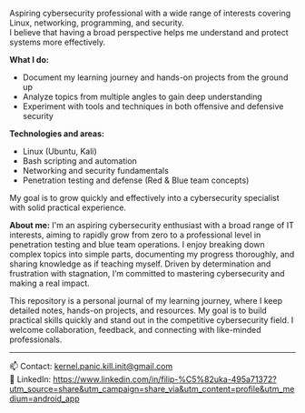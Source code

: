 
Aspiring cybersecurity professional with a wide range of interests covering Linux, networking, programming, and security.  
I believe that having a broad perspective helps me understand and protect systems more effectively.

**What I do:**  
- Document my learning journey and hands-on projects from the ground up  
- Analyze topics from multiple angles to gain deep understanding  
- Experiment with tools and techniques in both offensive and defensive security  

**Technologies and areas:**  
- Linux (Ubuntu, Kali)  
- Bash scripting and automation  
- Networking and security fundamentals  
- Penetration testing and defense (Red & Blue team concepts)  

My goal is to grow quickly and effectively into a cybersecurity specialist with solid practical experience.  


**About me:**
I'm an aspiring cybersecurity enthusiast with a broad range of IT interests, aiming to rapidly grow from zero to a professional level in penetration testing and blue team operations. I enjoy breaking down complex topics into simple parts, documenting my progress thoroughly, and sharing knowledge as if teaching myself. Driven by determination and frustration with stagnation, I’m committed to mastering cybersecurity and making a real impact.

This repository is a personal journal of my learning journey, where I keep detailed notes, hands-on projects, and resources. My goal is to build practical skills quickly and stand out in the competitive cybersecurity field. I welcome collaboration, feedback, and connecting with like-minded professionals.

---

📫 Contact: kernel.panic.kill.init@gmail.com  
🔗 LinkedIn: https://www.linkedin.com/in/filip-%C5%82uka-495a71372?utm_source=share&utm_campaign=share_via&utm_content=profile&utm_medium=android_app